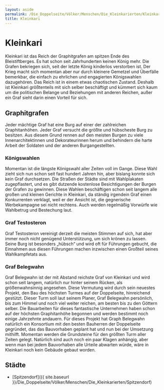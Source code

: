 ```yaml
---
layout: aside
permalink: /Die_Doppelseite/Völker/Menschen/Die_Kleinkarierten/Kleinkari
title: Kleinkari
---
```


# Kleinkari

Kleinkari ist das Reich der Graphitgrafen am spitzen Ende des Bleistiftberges. Es hat schon seit Jahrhunderten keinen König mehr. Die Grafen bekriegen sich, seit der letzte König kinderlos verstorben ist. Der Krieg macht sich momentan aber nur durch kleinere Gemetzel und Überfälle bemerkbar, die einfach zu ehrlichen und engagierten Königswahlen dazugehören. Das Reich ist in einem etwas chaotischen Zustand. Deshalb ist Kleinkari größtenteils mit sich selber beschäftigt und kümmert sich kaum um die politischen Belange und Beziehungen mit anderen Reichen, außer ein Graf sieht darin einen Vorteil für sich.

## Graphitgrafen

Jeder mächtige Graf hat eine Burg auf einer der zahlreichen Graphitanhöhen. Jeder Graf versucht die größte und hübscheste Burg zu besitzen. Aus diesem Grund rennen auf den meisten Burgen zu viele Innenarchitektinnen und Dekorateurinnen herum und behindern die harte Arbeit der Soldaten und der anderen Burgangestellten.

### Königswahlen

Momentan ist die längste Königswahl aller Zeiten voll im Gange. Diese Wahl zieht sich nun schon seit fast hundert Jahren hin, aber bislang konnte sich kein Graf durchsetzen. Die Straßen der Städte sind mit Wahlplakaten zugepflastert, und es gibt dutzende kostenlose Besichtigungen der Burgen der Grafen zu gewinnen. Diese Wahlen beschäftigen schon seit langem alle großen und kleinen Gerichte in Kleinkari, da ständig irgendein Graf einen Konkurrenten verklagt, weil er der Ansicht ist, die gegnerische Werbekampagne sei nicht rechtens. Auch werden regelmäßig Vorwürfe wie Wahlbetrug und Bestechung laut.

### Graf Testosteron

Graf Testosteron vereinigt derzeit die meisten Stimmen auf sich, hat aber immer noch nicht genügend Unterstützung, um sich krönen zu lassen. Seine Burg ist besonders &bdquo;hübsch&ldquo; und wird oft für Führungen gebucht, die Einnahmen aus diesen Führungen machen inzwischen einen Großteil seines Wahlkampfetats aus.

### Graf Belegwahn

Graf Belegwahn ist der mit Abstand reichste Graf von Kleinkari und wird schon seit langem, natürlich nur hinter seinem Rücken, als größenwahnsinnig angesehen. Diese Vermutung wird durch sein neuestes Projekt, den Bau des höchsten Turmes auf der Doppelseite, hinreichend gestützt. Dieser Turm soll laut seinem Planer, Graf Belegwahn persönlich, bis zum Himmel und noch viel weiter reichen, am besten bis zu den Göttern selber. Die Bauarbeiten für dieses fantastische Unternehmen haben schon auf der höchsten Graphitanhöhe begonnen und werden bestimmt noch einige Jahrzehnte andauern. Für dieses Projekt hat Graph Belegwahn natürlich ein Konsortium mit den besten Bauherren der Doppelseite gegründet, das das Bauvorhaben geplant hat und nun bei der Umsetzung mithilft. Momentan werden die Grundsteine für den größten Turm aller Zeiten gelegt. Natürlich sind auch noch ein paar Klagen anhängig, aber wenn man bei jedem Bauvorhaben alle Urteile abwarten würde, wäre in Kleinkari noch kein Gebäude gebaut worden.

## Städte

- [Spitzendorf]({{ site.baseurl }}/Die_Doppelseite/Völker/Menschen/Die_Kleinkarierten/Spitzendorf)
